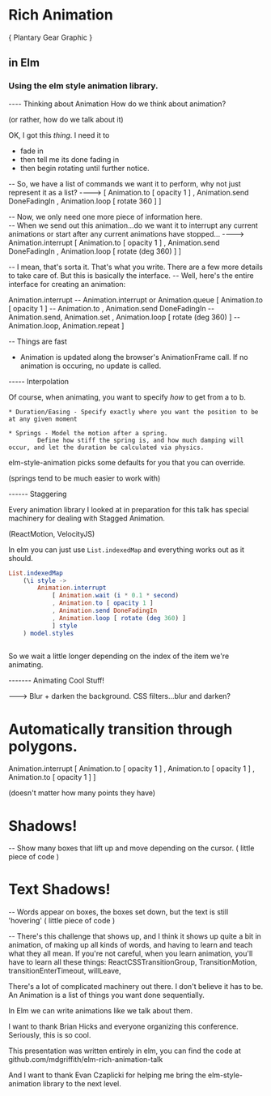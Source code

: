 

# Rich Animation

{ Plantary Gear Graphic }

## in Elm

### Using the elm style animation library.


---- Thinking about Animation
How do we think about animation?

(or rather, how do we talk about it)

OK, I got this _thing_.  I need it to
  * fade in
  * then tell me its done fading in
  * then begin rotating until further notice.

-- So, we have a list of commands we want it to perform, why not just represent it as a list?
---->
    [ Animation.to [ opacity 1 ]
    , Animation.send DoneFadingIn
    , Animation.loop [ rotate 360 ]
    ]

-- Now, we only need one more piece of information here.  
-- When we send out this animation...do we want it to interrupt any current animations or start after any current animations have stopped...
---->
Animation.interrupt
    [ Animation.to [ opacity 1 ]
    , Animation.send DoneFadingIn
    , Animation.loop [ rotate (deg 360) ]
    ]

-- I mean, that's sorta it.  That's what you write.  There are a few more details to take care of.  But this is basically the interface.
-- Well, here's the entire interface for creating an animation:

Animation.interrupt -- Animation.interrupt or Animation.queue
    [ Animation.to [ opacity 1 ] -- Animation.to
    , Animation.send DoneFadingIn -- Animation.send, Animation.set
    , Animation.loop [ rotate (deg 360) ] --Animation.loop, Animation.repeat
    ]


-- Things are fast

 * Animation is updated along the browser's AnimationFrame call.  If no animation is occuring, no update is called.




----- Interpolation

Of course, when animating, you want to specify _how_ to get from a to b.  

    * Duration/Easing - Specify exactly where you want the position to be at any given moment

    * Springs - Model the motion after a spring.  
            Define how stiff the spring is, and how much damping will occur, and let the duration be calculated via physics.


elm-style-animation picks some defaults for you that you can override.  

(springs tend to be much easier to work with)


------ Staggering

Every animation library I looked at in preparation for this talk has special machinery for dealing with Stagged Animation.

(ReactMotion, VelocityJS)

In elm you can just use `List.indexedMap` and everything works out as it should.

```elm
List.indexedMap 
    (\i style ->
        Animation.interrupt
            [ Animation.wait (i * 0.1 * second)
            , Animation.to [ opacity 1 ]
            , Animation.send DoneFadingIn
            , Animation.loop [ rotate (deg 360) ]
            ] style
    ) model.styles
    
```

So we wait a little longer depending on the index of the item we're animating.


------- Animating Cool Stuff!

---> Blur + darken the background.
CSS filters...blur and darken?


# Automatically transition through polygons.
Animation.interrupt
    [ Animation.to [ opacity 1 ]
    , Animation.to [ opacity 1 ]
    , Animation.to [ opacity 1 ]
    ]

(doesn't matter how many points they have)


# Shadows!
-- Show many boxes that lift up and move depending on the cursor.
( little piece of code )

#  Text Shadows!
-- Words appear on boxes, the boxes set down, but the text is still 'hovering'
( little piece of code )


















-- There's this challenge that shows up, and I think it shows up quite a bit in animation, of making up all kinds of words, and having to learn and teach what they all mean.
If you're not careful, when you learn animation, you'll have to learn all these things:
    ReactCSSTransitionGroup, TransitionMotion, transitionEnterTimeout, willLeave, 

There's a lot of complicated machinery out there.  I don't believe it has to be.  
An Animation is a list of things you want done sequentially.



In Elm we can write animations like we talk about them.

I want to thank Brian Hicks and everyone organizing this conference.  Seriously, this is so cool.

This presentation was written entirely in elm, you can find the code at github.com/mdgriffith/elm-rich-animation-talk

And I want to thank Evan Czaplicki for helping me bring the elm-style-animation library to the next level.




